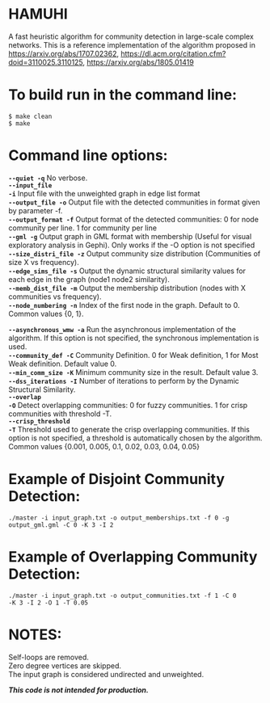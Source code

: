 # HAMUHI

A fast heuristic algorithm for community detection in large-scale complex networks. This is a reference implementation of the algorithm proposed in https://arxiv.org/abs/1707.02362, https://dl.acm.org/citation.cfm?doid=3110025.3110125, https://arxiv.org/abs/1805.01419

# To build run in the command line:

<code>$ make clean</code><br>
<code>$ make</code>

# Command line options:

<code><b>--quiet -q</b></code> No verbose. <br>
<code><b>--input_file -i</b></code> Input file with the unweighted graph in edge list format<br>
<code><b>--output_file -o</b></code> Output file with the detected communities in format given by parameter -f.<br>
<code><b>--output_format -f</b></code> Output format of the detected communities: 0 for node community per line. 1 for community per line<br>
<code><b>--gml -g</b></code> Output graph in GML format with membership (Useful for visual exploratory analysis in Gephi). Only works if the -O option is not specified<br>
<code><b>--size_distri_file -z</b></code> Output community size distribution (Communities of size X vs frequency).<br>
<code><b>--edge_sims_file -s</b></code> Output the dynamic structural similarity values for each edge in the graph (node1 node2 similarity).<br>
<code><b>--memb_dist_file -m</b></code> Output the membership distribution (nodes with X communities vs frequency).<br>
<code><b>--node_numbering -n</b></code> Index of the first node in the graph. Default to 0. Common values {0, 1}.<br>
<code><b>  --asynchronous_wmw -a</b></code> Run the asynchronous implementation of the algorithm. If this option is not specified, the synchronous implementation is used.<br>
<code><b>--community_def -C</b></code> Community Definition. 0 for Weak definition, 1 for Most Weak definition. Default value 0.<br>
<code><b>--min_comm_size -K</b></code> Minimum community size in the result. Default value 3.<br>
<code><b>--dss_iterations -I</b></code> Number of iterations to perform by the Dynamic Structural Similarity.<br>
<code><b>--overlap -O</b></code> Detect overlapping communities: 0 for fuzzy communities. 1 for crisp communities with threshold -T.<br>
<code><b>--crisp_threshold -T</b></code> Threshold used to generate the crisp overlapping communities. If this option is not specified, a threshold is automatically chosen by the algorithm. Common values {0.001, 0.005, 0.1, 0.02, 0.03, 0.04, 0.05}<br>

# Example of Disjoint Community Detection:

<code>./master -i input_graph.txt -o output_memberships.txt -f 0 -g output_gml.gml -C 0 -K 3 -I 2</code>


# Example of Overlapping Community Detection:

<code>./master -i input_graph.txt -o output_communities.txt -f 1 -C 0 -K 3 -I 2 -O 1 -T 0.05</code>

# NOTES:

Self-loops are removed.<br>
Zero degree vertices are skipped.<br>
The input graph is considered undirected and unweighted.<br>

<i><b>This code is not intended for production.</b></i>
